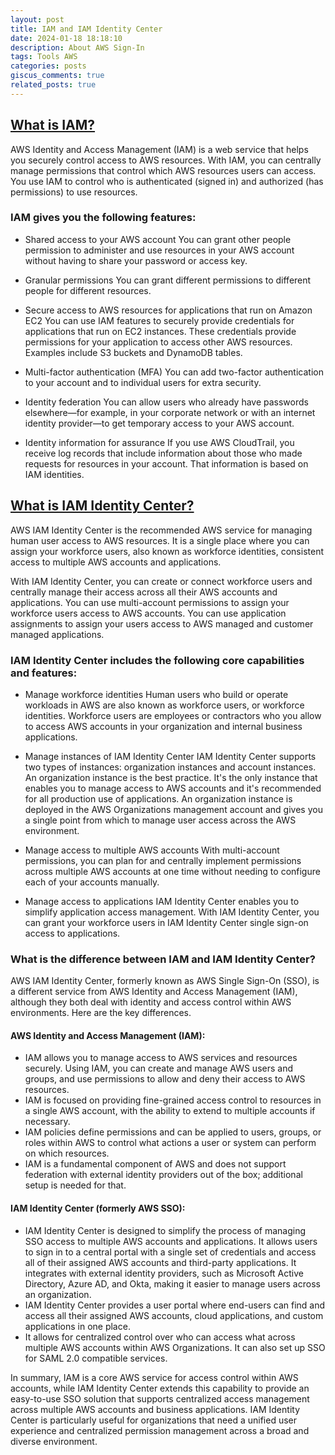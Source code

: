 ```yaml
---
layout: post
title: IAM and IAM Identity Center
date: 2024-01-18 18:18:10
description: About AWS Sign-In
tags: Tools AWS
categories: posts
giscus_comments: true
related_posts: true
---
```


## [What is IAM?](https://docs.aws.amazon.com/IAM/latest/UserGuide/introduction.html)

AWS Identity and Access Management (IAM) is a web service that helps you securely control access to AWS resources. With IAM, you can centrally manage permissions that control which AWS resources users can access. You use IAM to control who is authenticated (signed in) and authorized (has permissions) to use resources.

### IAM gives you the following features:

- Shared access to your AWS account
You can grant other people permission to administer and use resources in your AWS account without having to share your password or access key.

- Granular permissions
You can grant different permissions to different people for different resources.

- Secure access to AWS resources for applications that run on Amazon EC2
You can use IAM features to securely provide credentials for applications that run on EC2 instances. These credentials provide permissions for your application to access other AWS resources. Examples include S3 buckets and DynamoDB tables.

- Multi-factor authentication (MFA)
You can add two-factor authentication to your account and to individual users for extra security.

- Identity federation
You can allow users who already have passwords elsewhere—for example, in your corporate network or with an internet identity provider—to get temporary access to your AWS account.

- Identity information for assurance
If you use AWS CloudTrail, you receive log records that include information about those who made requests for resources in your account. That information is based on IAM identities.


## [What is IAM Identity Center?](https://docs.aws.amazon.com/singlesignon/latest/userguide/what-is.html)


AWS IAM Identity Center is the recommended AWS service for managing human user access to AWS resources. It is a single place where you can assign your workforce users, also known as workforce identities, consistent access to multiple AWS accounts and applications.

With IAM Identity Center, you can create or connect workforce users and centrally manage their access across all their AWS accounts and applications. You can use multi-account permissions to assign your workforce users access to AWS accounts. You can use application assignments to assign your users access to AWS managed and customer managed applications.

### IAM Identity Center includes the following core capabilities and features:

- Manage workforce identities
Human users who build or operate workloads in AWS are also known as workforce users, or workforce identities. Workforce users are employees or contractors who you allow to access AWS accounts in your organization and internal business applications.

- Manage instances of IAM Identity Center
IAM Identity Center supports two types of instances: organization instances and account instances. An organization instance is the best practice. It's the only instance that enables you to manage access to AWS accounts and it's recommended for all production use of applications. An organization instance is deployed in the AWS Organizations management account and gives you a single point from which to manage user access across the AWS environment.

- Manage access to multiple AWS accounts
With multi-account permissions, you can plan for and centrally implement permissions across multiple AWS accounts at one time without needing to configure each of your accounts manually. 

- Manage access to applications
IAM Identity Center enables you to simplify application access management. With IAM Identity Center, you can grant your workforce users in IAM Identity Center single sign-on access to applications.


### What is the difference between IAM and IAM Identity Center?

AWS IAM Identity Center, formerly known as AWS Single Sign-On (SSO), is a different service from AWS Identity and Access Management (IAM), although they both deal with identity and access control within AWS environments. Here are the key differences.


#### AWS Identity and Access Management (IAM):

- IAM allows you to manage access to AWS services and resources securely. Using IAM, you can create and manage AWS users and groups, and use permissions to allow and deny their access to AWS resources.
- IAM is focused on providing fine-grained access control to resources in a single AWS account, with the ability to extend to multiple accounts if necessary.
- IAM policies define permissions and can be applied to users, groups, or roles within AWS to control what actions a user or system can perform on which resources.
- IAM is a fundamental component of AWS and does not support federation with external identity providers out of the box; additional setup is needed for that.

#### IAM Identity Center (formerly AWS SSO):

- IAM Identity Center is designed to simplify the process of managing SSO access to multiple AWS accounts and applications. It allows users to sign in to a central portal with a single set of credentials and access all of their assigned AWS accounts and third-party applications.
It integrates with external identity providers, such as Microsoft Active Directory, Azure AD, and Okta, making it easier to manage users across an organization.
- IAM Identity Center provides a user portal where end-users can find and access all their assigned AWS accounts, cloud applications, and custom applications in one place.
- It allows for centralized control over who can access what across multiple AWS accounts within AWS Organizations. It can also set up SSO for SAML 2.0 compatible services.

In summary, IAM is a core AWS service for access control within AWS accounts, while IAM Identity Center extends this capability to provide an easy-to-use SSO solution that supports centralized access management across multiple AWS accounts and business applications. IAM Identity Center is particularly useful for organizations that need a unified user experience and centralized permission management across a broad and diverse environment.

